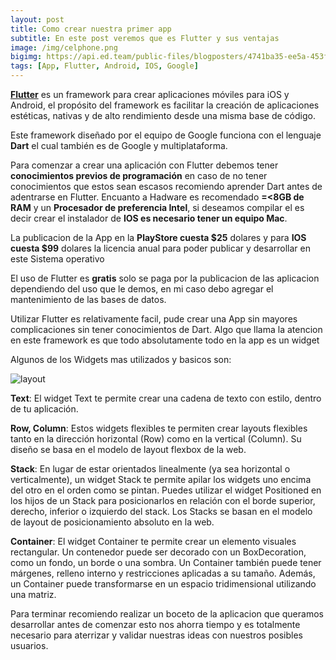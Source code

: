 ```yaml
---
layout: post
title: Como crear nuestra primer app
subtitle: En este post veremos que es Flutter y sus ventajas
image: /img/celphone.png
bigimg: https://api.ed.team/public-files/blogposters/4741ba35-ee5a-453f-baeb-9afe00962e37.png
tags: [App, Flutter, Android, IOS, Google]
---
```


**[Flutter](https://flutter-es.io)** es un framework para crear aplicaciones móviles para iOS y Android, el propósito del framework es facilitar la creación de aplicaciones estéticas, nativas y de alto rendimiento desde una misma base de código.

Este framework diseñado por el equipo de Google funciona con el lenguaje **Dart** el cual también es de Google y multiplataforma.

Para comenzar a crear una aplicación con Flutter debemos tener **conocimientos previos de programación** en caso de no tener conocimientos que estos sean escasos recomiendo aprender Dart antes de adentrarse en Flutter.
Encuanto a Hadware es recomendado **=<8GB de RAM** y un **Procesador de preferencia Intel**, si deseamos compilar el es decir crear el instalador de **IOS es necesario tener un equipo Mac**.

La publicacion de la App en la **PlayStore cuesta $25** dolares y para **IOS cuesta $99** dolares la licencia anual para poder publicar y desarrollar en este Sistema operativo

El uso de Flutter es **gratis** solo se paga por la publicacion de las aplicacion dependiendo del uso que le demos, en mi caso debo agregar el mantenimiento de las bases de datos.

Utilizar Flutter es relativamente facil, pude crear una App sin mayores complicaciones sin tener conocimientos de Dart. Algo que llama la atencion en este framework es que todo absolutamente todo en la app es un widget

Algunos de los Widgets mas utilizados y basicos son:

![layout](https://flutter-es.io/assets/ui/layout/title-section-parts-91480d296e122c9cf2994439b82da0c43df795c1085ec6efb9a916da371248c5.png)

**Text**: El widget Text te permite crear una cadena de texto con estilo, dentro de tu aplicación.

**Row, Column**: Estos widgets flexibles te permiten crear layouts flexibles tanto en la dirección horizontal (Row) como en la vertical (Column). Su diseño se basa en el modelo de layout flexbox de la web.

**Stack**: En lugar de estar orientados linealmente (ya sea horizontal o verticalmente), un widget Stack te permite apilar los widgets uno encima del otro en el orden como se pintan. Puedes utilizar el widget Positioned en los hijos de un Stack para posicionarlos en relación con el borde superior, derecho, inferior o izquierdo del stack. Los Stacks se basan en el modelo de layout de posicionamiento absoluto en la web.

**Container**: El widget Container te permite crear un elemento visuales rectangular. Un contenedor puede ser decorado con un BoxDecoration, como un fondo, un borde o una sombra. Un Container también puede tener márgenes, relleno interno y restricciones aplicadas a su tamaño. Además, un Container puede transformarse en un espacio tridimensional utilizando una matriz.

Para terminar recomiendo realizar un boceto de la aplicacion que queramos desarrollar antes de comenzar esto nos ahorra tiempo y es totalmente necesario para aterrizar y validar nuestras ideas con nuestros posibles usuarios.
